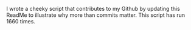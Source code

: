I wrote a cheeky script that contributes to my Github by updating this ReadMe to illustrate why more than commits matter. This script has run 1660 times.